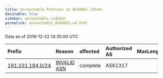 ```yaml
---
title: Unreachable Prefixes in AS49981 (IPv4)
datatable: true
sidebar: unreachable_sidebar
permalink: unreachable_AS49981-v4.html
---
```


Data as of 2018-12-22 14:35:00 UTC


<div class="datatable-begin"></div>

| Prefix                                                     | Reason                                                                                                  | affected   | Authorized AS   |   MaxLength | Anchor                                         |   unreachable /24s |
|:-----------------------------------------------------------|:--------------------------------------------------------------------------------------------------------|:-----------|:----------------|------------:|:-----------------------------------------------|-------------------:|
| [191.101.184.0/24](https://stat.ripe.net/191.101.184.0/24) | [INVALID ASN](https://rpki-validator.ripe.net/announcement-preview?asn=AS49981&prefix=191.101.184.0/24) | complete   | AS61317         |          24 | [LACNIC](unreachable_LACNIC_RPKI_Root-v4.html) |                  1 |

<div class="datatable-end"></div>
